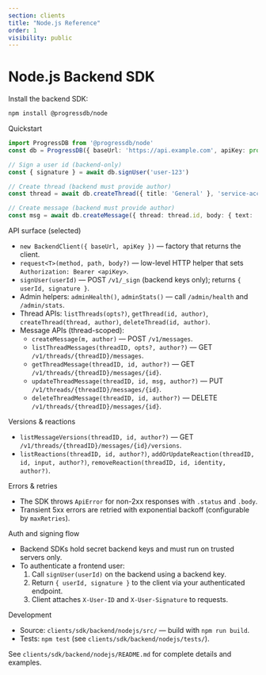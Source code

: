 ```yaml
---
section: clients
title: "Node.js Reference"
order: 1
visibility: public
---
```


# Node.js Backend SDK

Install the backend SDK:

```bash
npm install @progressdb/node
```

Quickstart

```ts
import ProgressDB from '@progressdb/node'
const db = ProgressDB({ baseUrl: 'https://api.example.com', apiKey: process.env.PROGRESSDB_KEY })

// Sign a user id (backend-only)
const { signature } = await db.signUser('user-123')

// Create thread (backend must provide author)
const thread = await db.createThread({ title: 'General' }, 'service-account')

// Create message (backend must provide author)
const msg = await db.createMessage({ thread: thread.id, body: { text: 'hello' } }, 'service-account')
```

API surface (selected)

- `new BackendClient({ baseUrl, apiKey })` — factory that returns the client.
- `request<T>(method, path, body?)` — low-level HTTP helper that sets `Authorization: Bearer <apiKey>`.
- `signUser(userId)` — POST `/v1/_sign` (backend keys only); returns `{ userId, signature }`.
- Admin helpers: `adminHealth()`, `adminStats()` — call `/admin/health` and `/admin/stats`.
- Thread APIs: `listThreads(opts?)`, `getThread(id, author)`, `createThread(thread, author)`, `deleteThread(id, author)`.
- Message APIs (thread-scoped):
  - `createMessage(m, author)` — POST `/v1/messages`.
  - `listThreadMessages(threadID, opts?, author?)` — GET `/v1/threads/{threadID}/messages`.
  - `getThreadMessage(threadID, id, author?)` — GET `/v1/threads/{threadID}/messages/{id}`.
  - `updateThreadMessage(threadID, id, msg, author?)` — PUT `/v1/threads/{threadID}/messages/{id}`.
  - `deleteThreadMessage(threadID, id, author?)` — DELETE `/v1/threads/{threadID}/messages/{id}`.

Versions & reactions

- `listMessageVersions(threadID, id, author?)` — GET `/v1/threads/{threadID}/messages/{id}/versions`.
- `listReactions(threadID, id, author?)`, `addOrUpdateReaction(threadID, id, input, author?)`, `removeReaction(threadID, id, identity, author?)`.

Errors & retries

- The SDK throws `ApiError` for non-2xx responses with `.status` and `.body`.
- Transient 5xx errors are retried with exponential backoff (configurable by `maxRetries`).

Auth and signing flow

- Backend SDKs hold secret backend keys and must run on trusted servers only.
- To authenticate a frontend user:
  1. Call `signUser(userId)` on the backend using a backend key.
  2. Return `{ userId, signature }` to the client via your authenticated endpoint.
  3. Client attaches `X-User-ID` and `X-User-Signature` to requests.

Development

- Source: `clients/sdk/backend/nodejs/src/` — build with `npm run build`.
- Tests: `npm test` (see `clients/sdk/backend/nodejs/tests/`).

See `clients/sdk/backend/nodejs/README.md` for complete details and examples.

